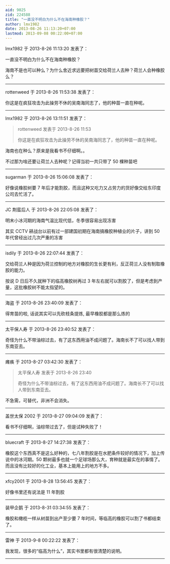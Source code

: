 ```yaml
---
aid: 9025
zid: 224588
title: "一直没不明白为什么不在海南种橡胶？"
author: lmx1982
date: 2013-08-26 11:13:20+07:00
lastmod: 2013-09-08 00:22:00+07:00
---
```


lmx1982 于 2013-8-26 11:13:20 发表了：

一直没不明白为什么不在海南种橡胶？

海南不是也可以种么？为什么舍近求远要把树苗交给荷兰人去种？荷兰人会种橡胶么？

---

rottenweed 于 2013-8-26 11:53:38 发表了：

你这是在疯狂攻击为此操劳不休的吴南海同志了，他的种苗一直在种呢。

---

lmx1982 于 2013-8-26 13:11:51 发表了：

> rottenweed 发表于 2013-8-26 11:53
>
> 你这是在疯狂攻击为此操劳不休的吴南海同志了，他的种苗一直在种呢。

海南也在种么？原来是我看书不仔细啊。。

不过那为啥还要让荷兰人去种呢？记得当初一共只带了 50 棵种苗吧

---

sugarman 于 2013-8-26 15:06:08 发表了：

好像说橡胶树要 7 年后才能割胶，而且这种又吃力又占劳力的货好像交给东印度公司去忙活了。

---

JC 荆蛮后人 于 2013-8-26 22:05:08 发表了：

明末小冰河期的海南气温比现代低，冬季很容易出现冻害

其实 CCTV 耕战台以前有过一部建国初期在海南搞橡胶种植业的片子，讲到 50 年代曾经出过几次严重的冻害

---

isdily 于 2013-8-26 22:07:44 发表了：

交给荷兰人种是因为荷兰控制的地方对橡胶的生长更有利，反正荷兰人没有制取橡胶的能力。

按说 D 日后不久就种下的临高橡胶树再过 3 年左右就可以割胶了，但是考虑到产量，这批橡胶树不能太指望的。

---

海盗 于 2013-8-26 23:40:09 发表了：

得育苗的啦, 话说其实可以先砍枝条提炼, 最早橡胶都是那么炼的

---

太平保人寿 于 2013-8-26 23:40:52 发表了：

奇怪为什么不带油棕过去，有了这东西用油不成问题了。海南长不了可以找人带到东南亚去。

---

瘫痪 于 2013-8-27 03:42:30 发表了：

> 太平保人寿 发表于 2013-8-26 23:40
>
> 奇怪为什么不带油棕过去，有了这东西用油不成问题了。海南长不了可以找人带到东南亚去。

不急需，可替代，非洲不会消失。

---

盖世太保 2002 于 2013-8-27 09:04:09 发表了：

看书不仔细啊，油棕带过去了，但是试种失败了！

---

bluecraft 于 2013-8-27 14:27:38 发表了：

橡胶这个东西真不是这么好种的，七八年割胶是在水肥条件较好的情况下，加上传说中的冰河期。50 颗树最多也就一个足球场那么大，育种就是最实在的事情了。而且没有比较好的化工业，基本上能用上的地方不多。

---

xfcy2001 于 2013-8-28 13:56:45 发表了：

好像书里还有说法是 11 年割胶

---

装甲企鹅 于 2013-8-31 03:34:55 发表了：

橡胶和橄榄一样从树苗到出产至少要 7 年时间，等临高的橡胶可以割了书都结束了。

---

雷神 于 2013-9-8 00:22:22 发表了：

我发现，很多的“临高为什么”，其实书里都有很清楚的说明。

---
